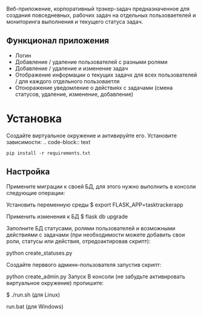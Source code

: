 Веб-приложение, корпоративный трэкер-задач предназначенное для создания повседневных, рабочих задач на отдельных пользоваетелей и мониторинга выполнения и текущего статуса задач. 


Функционал приложения
---------------------
- Логин
- Добавление / удаление пользователей с разными ролями
- Добавление / удаление и изменение задач
- Отображение информации о текущих задачх для всех пользователей / для каждого отдельного пользоваетля
- Отоюражение уведомление о действиях с задачами (смена статусов, удаление, изменение, добавление)

Установка
==========
Создайте виртуальное окружение и активируйте его. Установите зависимости:
.. code-block:: text

    pip install -r requirements.txt


Настройка
---------
Примените миграции к своей БД, для этого нужно выполнить в консоли следующие операции:

Установить переменную среды
$ export FLASK_APP=tasktrackerapp

Применить изменения к БД
$ flask db upgrade

Заполните БД статусами, ролями пользователей и возможными действиями с задачами (при необходимости можете добавить свои роли, статусы или действия, отредоактировав скрипт):

python create_statuses.py

Создайте перввого админн-пользователя запустив скрипт: 

python create_admin.py
Запуск
В консоли (не забудьте активировать виртуальное окружение) пропишите:

$ ./run.sh (для Linux) 

run.bat (для Windows)


